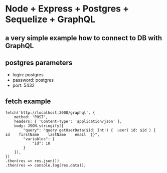 # Node + Express + Postgres + Sequelize + GraphQL
## a very simple example how to connect to DB with GraphQL

## postgres parameters
- login: postgres
- password: postgres
- port: 5432

## fetch example
```
fetch('http://localhost:3000/graphql', {
	method: 'POST',
	headers: { 'Content-Type': 'application/json' },
  	body: JSON.stringify({
		"query": "query getUserData($id: Int!) {  user( id: $id ) {    id    firstName    lastName    email  }}",
		"variables": {
			"id": 10
		}
	}),
})
.then(res => res.json())
.then(res => console.log(res.data));
```
